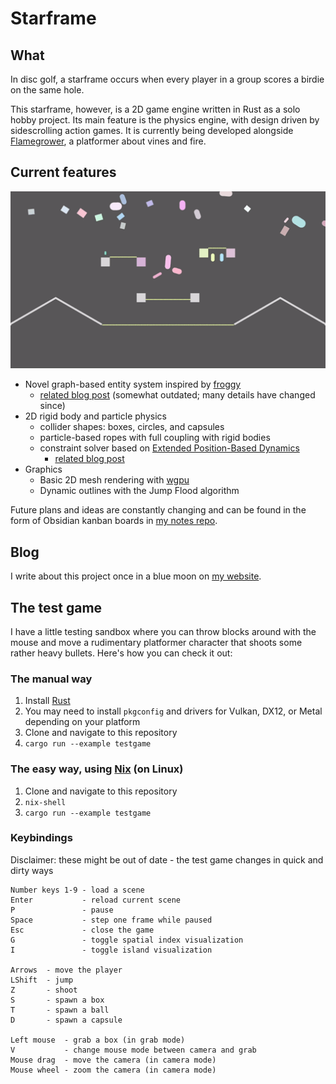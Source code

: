 # Starframe

## What

In disc golf, a starframe occurs when every player in a group scores a birdie
on the same hole.

This starframe, however, is a 2D game engine written in Rust as a solo hobby
project. Its main feature is the physics engine, with design driven by
sidescrolling action games. It is currently being developed alongside
[Flamegrower](https://github.com/MoleTrooper/flamegrower), a platformer
about vines and fire.

## Current features

![Current state of graphics and physics](demo.gif)

- Novel graph-based entity system inspired by [froggy](https://github.com/kvark/froggy)
  - [related blog post](https://moletrooper.github.io/blog/2020/08/starframe-1-architecture/)
    (somewhat outdated; many details have changed since)
- 2D rigid body and particle physics
  - collider shapes: boxes, circles, and capsules
  - particle-based ropes with full coupling with rigid bodies
  - constraint solver based on
    [Extended Position-Based Dynamics](https://matthias-research.github.io/pages/publications/PBDBodies.pdf)
    - [related blog post](https://moletrooper.github.io/blog/2021/03/starframe-devlog-constraints/)
- Graphics
  - Basic 2D mesh rendering with [wgpu](https://github.com/gfx-rs/wgpu-rs)
  - Dynamic outlines with the Jump Flood algorithm

Future plans and ideas are constantly changing and can be found in the form of
Obsidian kanban boards in [my notes
repo](https://github.com/MoleTrooper/notes).

## Blog

I write about this project once in a blue moon on [my website](https://moletrooper.me/blog/).

## The test game

I have a little testing sandbox where you can throw blocks around with the
mouse and move a rudimentary platformer character that shoots some rather heavy
bullets. Here's how you can check it out:

### The manual way

1. Install [Rust](https://www.rust-lang.org/learn/get-started)
2. You may need to install `pkgconfig` and drivers for Vulkan, DX12, or Metal
   depending on your platform
3. Clone and navigate to this repository
4. `cargo run --example testgame`

### The easy way, using [Nix](https://nixos.org/nix/) (on Linux)

1. Clone and navigate to this repository
2. `nix-shell`
3. `cargo run --example testgame`

### Keybindings

Disclaimer: these might be out of date - the test game changes in quick and
dirty ways

```text
Number keys 1-9 - load a scene
Enter           - reload current scene
P               - pause
Space           - step one frame while paused
Esc             - close the game
G               - toggle spatial index visualization
I               - toggle island visualization

Arrows  - move the player
LShift  - jump
Z       - shoot
S       - spawn a box
T       - spawn a ball
D       - spawn a capsule

Left mouse  - grab a box (in grab mode)
V           - change mouse mode between camera and grab
Mouse drag  - move the camera (in camera mode)
Mouse wheel - zoom the camera (in camera mode)
```
